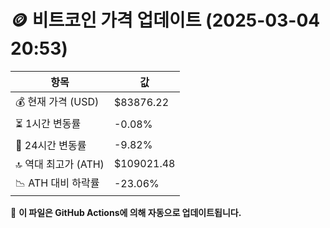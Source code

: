# 🪙 비트코인 가격 업데이트 (2025-03-04 20:53)

| 항목                | 값 |
|--------------------|----------------|
| 💰 현재 가격 (USD) | $83876.22 |
| ⏳ 1시간 변동률    | -0.08% |
| 📆 24시간 변동률   | -9.82% |
| 🔝 역대 최고가 (ATH) | $109021.48 |
| 📉 ATH 대비 하락률 | -23.06% |

🔄 **이 파일은 GitHub Actions에 의해 자동으로 업데이트됩니다.**
